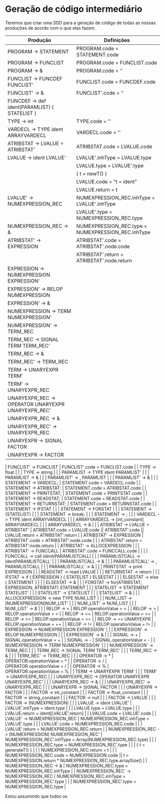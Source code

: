 # Geração de código intermediário

Teremos que criar uma SDD para a geração de código de todas as nossas produções de acordo com o que elas fazem.

| Produção                                                      | Definições|
|---------------------------------------------------------------|-----------|
| PROGRAM -> STATEMENT                                          | PROGRAM.code = STATEMENT.code |
| PROGRAM -> FUNCLIST                                           | PROGRAM.code = FUNCLIST.code |
| PROGRAM -> &                                                  | PROGRAM.code = '' |
| FUNCLIST -> FUNCDEF FUNCLIST'                                 | FUNCLIST.code = FUNCDEF.code || FUNCLIST'.code |
| FUNCLIST' -> &                                                | FUNCLIST'.code = '' |
| FUNCDEF -> def ident(PARAMLIST) { STATELIST }                 | |
| TYPE -> int                                                   | TYPE.code = '' |
| VARDECL -> TYPE ident ARRAYVARDECL                            | VARDECL.code = '' |
| ATRIBSTAT -> LVALUE = ATRIBSTAT'                              | ATRIBSTAT.code = LVALUE.code || ATRIBSTAT'.code' || LVALUE.return = ATRIBSTAT'.return |
| LVALUE -> ident LVALUE'                                       | LVALUE'.inhType = LVALUE.type |
|                                                               | LVALUE.type = LVALUE'.type |
|                                                               | { t = newT() } |
|                                                               | LVALUE.code = "t = ident" |
|                                                               | LVALUE.return = t |
| LVALUE' -> NUMEXPRESSION_REC                                  | NUMEXPRESSION_REC.inhType = LVALUE'.inhType |
|                                                               | LVALUE'.type = NUMEXPRESSION_REC.type |
| NUMEXPRESSION_REC -> &                                        | NUMEXPRESSION_REC.type = NUMEXPRESSION_REC.inhType |
| ATRIBSTAT' -> EXPRESSION                                      | ATRIBSTAT'.code = ATRIBSTAT'.node.code |
|                                                               | ATRIBSTAT'.return = ATRIBSTAT'.node.return |
| EXPRESSION -> NUMEXPRESSION EXPRESSION'                       | |
| EXPRESSION' -> RELOP NUMEXPRESSION                            | |
| EXPRESSION' -> &                                              | |
| NUMEXPRESSION ->  TERM NUMEXPRESSION'                         | |
| NUMEXPRESSION' -> TERM_REC                                    | |
| TERM_REC -> SIGNAL TERM TERM_REC'                             | |
| TERM_REC -> &                                                 | |
| TERM_REC' -> TERM_REC                                         | |
| TERM -> UNARYEXPR TERM'                                       | |
| TERM' -> UNARYEXPR_REC                                        | |
| UNARYEXPR_REC -> OPERATOR UNARYEXPR UNARYEXPR_REC'            | |
| UNARYEXPR_REC -> &                                            | |
| UNARYEXPR_REC' -> UNARYEXPR_REC                               | |
| UNARYEXPR -> SIGNAL FACTOR                                    | |
| UNARYEXPR -> FACTOR                                           | |
















| FUNCLIST' -> FUNCLIST                                         | FUNCLIST'.code = FUNCLIST.code |
| TYPE -> float                                                 | |
| TYPE -> string                                                | |
| PARAMLIST -> TYPE ident PARAMLIST'                            | |
| PARAMLIST -> &                                                | |
| PARAMLIST' -> , PARAMLIST                                     | |
| PARAMLIST' -> &                                               | |
| STATEMENT -> VARDECL;                                         | STATEMENT.code = VARDECL.code |
| STATEMENT -> ATRIBSTAT;                                       | STATEMENT.code = ATRIBSTAT.code |
| STATEMENT -> PRINTSTAT;                                       | STATEMENT.code = PRINTSTAT.code |
| STATEMENT -> READSTAT;                                        | STATEMENT.code = READSTAT.code |
| STATEMENT -> RETURNSTAT;                                      | STATEMENT.code = RETURNSTAT.code |
| STATEMENT -> IFSTAT                                           | |
| STATEMENT -> FORSTAT                                          | |
| STATEMENT -> {STATELIST}                                      | |
| STATEMENT -> break;                                           | |
| STATEMENT -> ;                                                | |
| VARDECL -> TYPE ident ARRAYVARDECL                            | |
| ARRAYVARDECL -> [int_constant] ARRAYVARDECL                   | |
| ARRAYVARDECL -> &                                             | |
| ATRIBSTAT -> LVALUE = ATRIBSTAT'                              | ATRIBSTAT.code = LVALUE.code || ATRIBSTAT'.code || LVALUE.return = ATRIBSTAT'.return |
| ATRIBSTAT' -> EXPRESSION                                      | ATRIBSTAT'.code = ATRIBSTAT'.node.code |
|                                                               | ATRIBSTAT'.return = ATRIBSTAT'.node.return |
| ATRIBSTAT' -> ALLOCEXPRESSION                                 | |
| ATRIBSTAT' -> FUNCCALL                                        | ATRIBSTAT'.code = FUNCCALL.code |
|                                                               |
| FUNCCALL -> call ident(PARAMLISTCALL)                         | |
| PARAMLISTCALL -> identPARAMLISTCALL'                          | |
| PARAMLISTCALL -> &                                            | |
| PARAMLISTCALL' -> , PARAMLISTCALL                             | |
| PARAMLISTCALL' -> &                                           | |
| PRINTSTAT -> print EXPRESSION                                 | |
| READSTAT -> read LVALUE                                       | |
| RETURNSTAT -> return                                          | |
| IFSTAT -> if ( EXPRESSION ) { STATELIST } ELSESTAT            | |
| ELSESTAT -> else { STATEMENT }                                | |
| ELSESTAT -> &                                                 | |
| FORSTAT -> for(ATRIBSTAT; EXPRESSION; ATRIBSTAT) STATEMENT    | |
| STATELIST -> STATEMENT STATELIST'                             | |
| STATELIST' -> STATELIST                                       | |
| STATELIST' -> &                                               | |
| ALLOCEXPRESSION -> new TYPE NUM_LIST                          | |
| NUM_LIST -> [NUMEXPRESSION]NUM_LIST'                          | |
| NUM_LIST' -> NUM_LIST                                         | |
| NUM_LIST' -> &                                                | |
| RELOP -> <                                                    | RELOP.operationValue = <  |
| RELOP -> >                                                    | RELOP.operationValue = >  |
| RELOP -> <=                                                   | RELOP.operationValue = <= |
| RELOP -> >=                                                   | RELOP.operationValue = >= |
| RELOP -> == UNARYEXPR                                                  | RELOP.operationValue = == |
| RELOP -> !=                                                   | RELOP.operationValue = != |
| EXPRESSION -> NUMEXPRESSION EXPRESSION'                       | |
| EXPRESSION' -> RELOP NUMEXPRESSION                            | |
| EXPRESSION' -> &                                              | |
| SIGNAL -> +                                                   | SIGNAL.operationValue = + |
| SIGNAL -> -                                                   | SIGNAL.operationValue = - |
| NUMEXPRESSION ->  TERM NUMEXPRESSION'                         | |
| NUMEXPRESSION' -> TERM_REC                                    | |
| TERM_REC -> SIGNAL TERM TERM_REC'                             | |
| TERM_REC -> &                                                 | |
| TERM_REC' -> TERM_REC                                         | |
| OPERATOR -> *                                                 | OPERATOR.operationValue = * |
| OPERATOR -> /                                                 | OPERATOR.operationValue = / |
| OPERATOR -> %                                                 | OPERATOR.operationValue = % |
| TERM -> UNARYEXPR TERM'                                       | |
| TERM' -> UNARYEXPR_REC                                        | |
| UNARYEXPR_REC -> OPERATOR UNARYEXPR UNARYEXPR_REC'            | |
| UNARYEXPR_REC -> &                                            | |
| UNARYEXPR_REC' -> UNARYEXPR_REC                               | |
| UNARYEXPR -> SIGNAL FACTOR                                    | |
| UNARYEXPR -> FACTOR                                           | |
| FACTOR -> int_constant                                        | |
| FACTOR -> float_constant                                      | |
| FACTOR -> string_constant                                     | |
| FACTOR -> null                                                | |
| FACTOR -> LVALUE                                              | |
| FACTOR -> (NUMEXPRESSION)                                     | |
| LVALUE -> ident LVALUE'                                       | LVALUE'.inhType = ident.type |
|                                                               | LVALUE.type = LVALUE.type |
|                                                               | LVALUE.return = ident[LVALUE'.return]
|                                                               | LVALUE.code = LVALUE'.code |
| LVALUE' -> NUMEXPRESSION_REC                                  | NUMEXPRESSION_REC.inhType = LVALUE'.type |
|                                                               | LVALUE'.code = NUMEXPRESSION_REC.code |
|                                                               | LVALUE'.return = NUMEXPRESSION_REC.return |
| NUMEXPRESSION_REC -> [NUMEXPRESSION] NUMEXPRESSION_REC'       | NUMEXPRESSION_REC'.inhType = Array(NUMEXPRESSION_REC.type) |
|                                                               | NUMEXPRESSION_REC.type = NUMEXPRESSION_REC'.type |
|                                                               | { t = generateT() } |
|                                                               | NUMEXPRESSION_REC.return = t |
|                                                               | NUMEXPRESSION_REC.code = NUMEXPRESSION.code || t = NUMEXPRESSION.return * NUMEXPRESSION_REC.type.arraySize() |
| NUMEXPRESSION_REC -> &                                        | NUMEXPRESSION_REC.type = NUMEXPRESSION_REC.inhType  |
| NUMEXPRESSION_REC' -> NUMEXPRESSION_REC                       | NUMEXPRESSION_REC.inhType = NUMEXPRESSION_REC'.type |
|                                                               | NUMEXPRESSION_REC'.type = NUMEXPRESSION_REC.type |

Estou assumindo que todos os 
